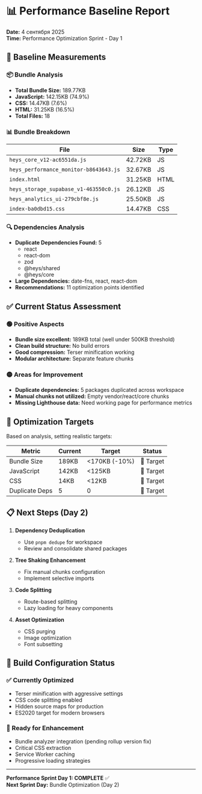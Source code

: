 # 📊 Performance Baseline Report

**Date:** 4 сентября 2025  
**Time:** Performance Optimization Sprint - Day 1

## 🎯 Baseline Measurements

### 📦 Bundle Analysis
- **Total Bundle Size:** 189.77KB
- **JavaScript:** 142.15KB (74.9%)
- **CSS:** 14.47KB (7.6%)  
- **HTML:** 31.25KB (16.5%)
- **Total Files:** 18

### 📊 Bundle Breakdown
| File | Size | Type |
|------|------|------|
| `heys_core_v12-ac6551da.js` | 42.72KB | JS |
| `heys_performance_monitor-b8643643.js` | 32.67KB | JS |
| `index.html` | 31.25KB | HTML |
| `heys_storage_supabase_v1-463550c0.js` | 26.12KB | JS |
| `heys_analytics_ui-279cbf8e.js` | 25.50KB | JS |
| `index-ba0dbd15.css` | 14.47KB | CSS |

### 🔍 Dependencies Analysis
- **Duplicate Dependencies Found:** 5
  - react
  - react-dom  
  - zod
  - @heys/shared
  - @heys/core
- **Large Dependencies:** date-fns, react, react-dom
- **Recommendations:** 11 optimization points identified

## ✅ Current Status Assessment

### 🟢 Positive Aspects
- **Bundle size excellent:** 189KB total (well under 500KB threshold)
- **Clean build structure:** No build errors
- **Good compression:** Terser minification working
- **Modular architecture:** Separate feature chunks

### 🟡 Areas for Improvement
- **Duplicate dependencies:** 5 packages duplicated across workspace
- **Manual chunks not utilized:** Empty vendor/react/core chunks
- **Missing Lighthouse data:** Need working page for performance metrics

## 🎯 Optimization Targets

Based on analysis, setting realistic targets:

| Metric | Current | Target | Status |
|--------|---------|--------|--------|
| Bundle Size | 189KB | <170KB (-10%) | 🎯 Target |
| JavaScript | 142KB | <125KB | 🎯 Target |
| CSS | 14KB | <12KB | 🎯 Target |
| Duplicate Deps | 5 | 0 | 🎯 Target |

## 📋 Next Steps (Day 2)

1. **Dependency Deduplication**
   - Use `pnpm dedupe` for workspace
   - Review and consolidate shared packages

2. **Tree Shaking Enhancement**
   - Fix manual chunks configuration  
   - Implement selective imports

3. **Code Splitting**
   - Route-based splitting
   - Lazy loading for heavy components

4. **Asset Optimization**
   - CSS purging
   - Image optimization
   - Font subsetting

## 🎨 Build Configuration Status

### ✅ Currently Optimized
- Terser minification with aggressive settings
- CSS code splitting enabled
- Hidden source maps for production
- ES2020 target for modern browsers

### 🔧 Ready for Enhancement
- Bundle analyzer integration (pending rollup version fix)
- Critical CSS extraction
- Service Worker caching
- Progressive loading strategies

---

**Performance Sprint Day 1: COMPLETE** ✅  
**Next Sprint Day:** Bundle Optimization (Day 2)
